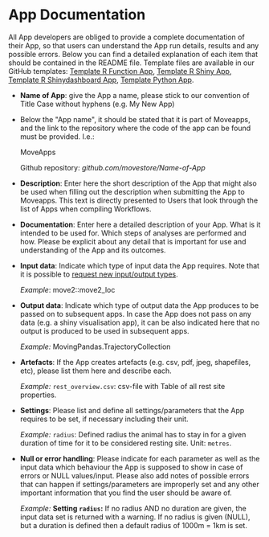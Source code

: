 # App Documentation

All App developers are obliged to provide a complete documentation of their App, so that users can understand the App run details, results and any possible errors. Below you can find a detailed explanation of each item that should be contained in the README file. Template files are available in our GitHub templates: [Template R Function App](https://github.com/movestore/Template_R_Function_App ':ignore'), [Template R Shiny App](https://github.com/movestore/Template_R_Shiny_App ':ignore'), [Template R Shinydashboard App](https://github.com/movestore/Template_R_Shinydashboard_App ':ignore'), [Template Python App](https://github.com/movestore/Template_Python_App ':ignore').

- **Name of App**: give the App a name, please stick to our convention of Title Case without hyphens (e.g. My New App)

- Below the "App name", it should be stated that it is part of Moveapps, and the link to the repository where the code of the app can be found must be provided. I.e.:

  MoveApps

  Github repository: *github.com/movestore/Name-of-App*

- **Description**: Enter here the short description of the App that might also be used when filling out the description when submitting the App to Moveapps. This text is directly presented to Users that look through the list of Apps when compiling Workflows.

- **Documentation**: Enter here a detailed description of your App. What is it intended to be used for. Which steps of analyses are performed and how. Please be explicit about any detail that is important for use and understanding of the App and its outcomes.

- **Input data**: Indicate which type of input data the App requires. Note that it is possible to [request new input/output types](https://www.moveapps.org/apps/io-type/request).

  *Example*: move2::move2_loc

- **Output data**: Indicate which type of output data the App produces to be passed on to subsequent apps. In case the App does not pass on any data (e.g. a shiny visualisation app), it can be also indicated here that no output is produced to be used in subsequent apps.

  *Example:* MovingPandas.TrajectoryCollection

- **Artefacts**: If the App creates artefacts (e.g. csv, pdf, jpeg, shapefiles, etc), please list them here and describe each.

  *Example:* `rest_overview.csv`: csv-file with Table of all rest site properties.

- **Settings**: Please list and define all settings/parameters that the App requires to be set, if necessary including their unit. 

  *Example:* `radius`: Defined radius the animal has to stay in for a given duration of time for it to be considered resting site. Unit: `metres`.

- **Null or error handling**: Please indicate for each parameter as well as the input data which behaviour the App is supposed to show in case of errors or NULL values/input. Please also add notes of possible errors that can happen if settings/parameters are improperly set and any other important information that you find the user should be aware of.

  *Example:* **Setting `radius`:** If no radius AND no duration are given, the input data set is returned with a warning. If no radius is given (NULL), but a duration is defined then a default radius of 1000m = 1km is set. 
